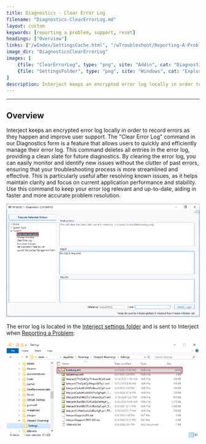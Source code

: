 ```yaml
---
title: Diagnostics - Clear Error Log
filename: "Diagnostics-ClearErrorLog.md"
layout: custom
keywords: [reporting a problem, support, reset]
headings: ["Overview"]
links: ["/wIndex/SettingsCache.html", "/wTroubleshoot/Reporting-A-Problem.html#send-report-to-interject"]
image_dir: "DiagnosticsClearErrorLog"
images: [
	{file: "ClearErrorLog", type: "png", site: "Addin", cat: "Diagnostics", sub: "Clear Error Log", report: "", ribbon: "", config: ""},
	{file: "SettingsFolder", type: "png", site: "Windows", cat: "Explorer", sub: "", report: "", ribbon: "", config: ""}
]
description: Interject keeps an encrypted error log locally in order to record errors as they happen and improve user support. The "Clear Error Log" from Diagnostics will clear this log.
---
```

* * *

## Overview

Interject keeps an encrypted error log locally in order to record errors as they happen and improve user support. The "Clear Error Log" command in our Diagnostics form is a feature that allows users to quickly and efficiently manage their error log. This command deletes all entries in the error log, providing a clean slate for future diagnostics. By clearing the error log, you can easily monitor and identify new issues without the clutter of past errors, ensuring that your troubleshooting process is more streamlined and effective. This is particularly useful after resolving known issues, as it helps maintain clarity and focus on current application performance and stability. Use this command to keep your error log relevant and up-to-date, aiding in faster and more accurate problem resolution.

![](/images/DiagnosticsClearErrorLog/ClearErrorLog.png)
<br>

The error log is located in the [Interject settings folder](/wIndex/SettingsCache.html) and is sent to Interject when [Reporting a Problem](/wTroubleshoot/Reporting-A-Problem.html#send-report-to-interject):

![](/images/DiagnosticsClearErrorLog/SettingsFolder.png)
<br>
